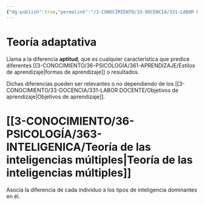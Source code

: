 ```yaml
---
{"dg-publish":true,"permalink":"/3-CONOCIMIENTO/33-DOCENCIA/331-LABOR DOCENTE/Teorías científicas de la Diversidad/"}
---
```


# Teoría adaptativa
Llama a la diferencia **aptitud**, que es cualquier característica que predice diferentes [[3-CONOCIMIENTO/36-PSICOLOGÍA/361-APRENDIZAJE/Estilos de aprendizaje\|formas de aprendizaje]] o resultados.

Dichas diferencias pueden ser relevantes o no dependiendo de los [[3-CONOCIMIENTO/33-DOCENCIA/331-LABOR DOCENTE/Objetivos de aprendizaje\|Objetivos de aprendizaje]].

# [[3-CONOCIMIENTO/36-PSICOLOGÍA/363-INTELIGENICA/Teoría de las inteligencias múltiples\|Teoría de las inteligencias múltiples]]
Asocia la diferencia de cada individuo a los tipos de inteligencia dominantes en él.